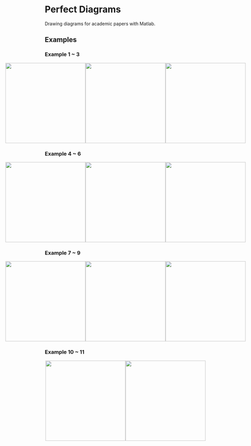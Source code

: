 # Perfect Diagrams
Drawing diagrams for academic papers with Matlab.

## Examples
### Example 1 ~ 3
<div style="justify-content: center; display: flex">
    <img src="https://github.com/jiayunz/Perfect_Diagrams/blob/master/figures/example_1.png"  width="250">
    <img src="https://github.com/jiayunz/Perfect_Diagrams/blob/master/figures/example_2.png" width="250">
    <img src="https://github.com/jiayunz/Perfect_Diagrams/blob/master/figures/example_3.png" width="250"/>
</div>

### Example 4 ~ 6
<div style="justify-content: center; display: flex">
    <img src="https://github.com/jiayunz/Perfect_Diagrams/blob/master/figures/example_4.png"  width="250">
    <img src="https://github.com/jiayunz/Perfect_Diagrams/blob/master/figures/example_5.png" width="250">
    <img src="https://github.com/jiayunz/Perfect_Diagrams/blob/master/figures/example_6.png" width="250"/>
</div>

### Example 7 ~ 9
<div style="justify-content: center; display: flex">
    <img src="https://github.com/jiayunz/Perfect_Diagrams/blob/master/figures/example_7.png"  width="250">
    <img src="https://github.com/jiayunz/Perfect_Diagrams/blob/master/figures/example_8.png" width="250">
    <img src="https://github.com/jiayunz/Perfect_Diagrams/blob/master/figures/example_9.png" width="250"/>
</div>

### Example 10 ~ 11
<div style="justify-content: center; display: flex">
    <img src="https://github.com/jiayunz/Perfect_Diagrams/blob/master/figures/example_10.png"  width="250">
    <img src="https://github.com/jiayunz/Perfect_Diagrams/blob/master/figures/example_11.png" width="250"/>
</div>